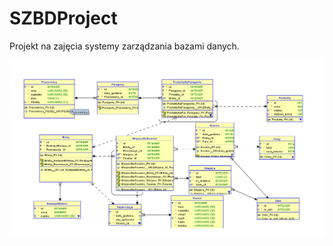 # SZBDProject
Projekt na zajęcia systemy zarządzania bazami danych.

![alt schemat](https://github.com/Qanot/SZBDProject/blob/master/schematscreen.png)
